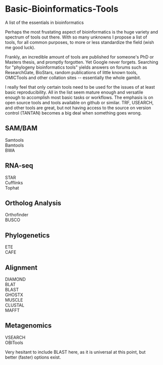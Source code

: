 # Basic-Bioinformatics-Tools
A list of the essentials in bioinformatics

Perhaps the most frustating aspect of bioinformatics is the huge variety and spectrum of tools out there. With so many unknowns I propose a list of tools, for all common purposes, to more or less standardize the field (wish me good luck). 

Frankly, an incredible amount of tools are published for someone's PhD or Masters thesis, and promptly forgotten. Yet Google never forgets. Searching for "phylogeny bioinformatics tools" yields answers on forums such as ResearchGate, BioStars, random publications of little known tools, OMICTools and other collation sites -- essentially the whole gambit.

I really feel that only certain tools need to be used for the issues of at least basic reproducibility. All in the list seem mature enough and versatile enough to accomplish most basic tasks or workflows. The emphasis is on open source tools and tools available on github or similar. TRF, USEARCH, and other tools are great, but not having access to the source on version control (TANTAN) becomes a big deal when something goes wrong. 

## SAM/BAM 

Samtools <br>
Bamtools <br>
BWA <br>

## RNA-seq

STAR <br>
Cufflinks <br>
Tophat <br>

## Ortholog Analysis

Orthofinder <br>
BUSCO <br>

## Phylogenetics

ETE <br>
CAFE <br>

## Alignment

DIAMOND <br>
BLAT <br>
BLAST <br>
GHOSTX <br>
MUSCLE <br>
CLUSTAL <br>
MAFFT <br>

## Metagenomics

VSEARCH <br>
OBITools <br>

Very hesitant to include BLAST here, as it is universal at this point, but better (faster) options exist.


